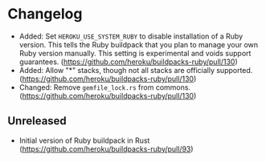 # Changelog

- Added: Set `HEROKU_USE_SYSTEM_RUBY` to disable installation of a Ruby version. This tells the Ruby buildpack that you plan to manage your own Ruby version manually. This setting is experimental and voids support guarantees. (https://github.com/heroku/buildpacks-ruby/pull/130)
- Added: Allow "*" stacks, though not all stacks are officially supported. (https://github.com/heroku/buildpacks-ruby/pull/130)
- Changed: Remove `gemfile_lock.rs` from commons. (https://github.com/heroku/buildpacks-ruby/pull/130)

## Unreleased

- Initial version of Ruby buildpack in Rust (https://github.com/heroku/buildpacks-ruby/pull/93)
